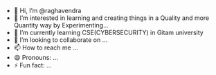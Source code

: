 - 👋 Hi, I’m @raghavendra
- 👀 I’m interested in learning and creating things in a Quality and more Quantity way by Experimenting...
- 🌱 I’m currently learning CSE(CYBERSECURITY) in Gitam university
- 💞️ I’m looking to collaborate on ...
- 📫 How to reach me ...
- 😄 Pronouns: ...
- ⚡ Fun fact: ...

<!---
saaaaikrrish/saaaaikrrish is a ✨ special ✨ repository because its `README.md` (this file) appears on your GitHub profile.
You can click the Preview link to take a look at your changes.
--->
